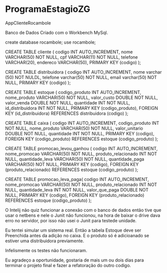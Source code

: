 ﻿# ProgramaEstagioZG
AppClienteRocambole

Banco de Dados Criado com o Workbench MySql.

create database rocambole;
use rocambole;

CREATE TABLE cliente (
	codigo INT AUTO_INCREMENT,
    nome VARCHAR(50) NOT NULL,
    cpf VARCHAR(11) NOT NULL,
    telefone VARCHAR(20),
    endereco VARCHAR(50),
    PRIMARY KEY (codigo)
);

CREATE TABLE distribuidora (
	codigo INT AUTO_INCREMENT,
    nome varchar (50) NOT NULDL,
    telefone varchar(50) NOT NULL,
    email varchar(50) NOT NULL,
    PRIMARY KEY (codigo)
);

CREATE TABLE estoque (
	codigo_produto INT AUTO_INCREMENT,
    nome_produto VARCHAR(50) NOT NULL,
    valor_custo DOUBLE NOT NULL,
    valor_venda DOUBLE NOT NULL,
    quantidade INT NOT NULL,
    id_distribuidora INT NOT NULL,
    PRIMARY KEY (codigo_produto),
	FOREIGN KEY (id_distribuidora) REFERENCES distribuidora (codigo)
);

CREATE TABLE caixa (
	codigo INT AUTO_INCREMENT,
    codigo_produto INT NOT NULL,
	nome_produto VARCHAR(50) NOT NULL,
    valor_unitario DOUBLE NOT NULL,
    quantidade INT NOT NULL,
    PRIMARY KEY (codigo),
	FOREIGN KEY (codigo_produto) REFERENCES estoque (codigo_produto)
);

CREATE TABLE promocao_levou_ganhou (
	codigo INT AUTO_INCREMENT,
	nome_promocao VARCHAR(50) NOT NULL,
    produto_relacionado INT NOT NULL,
    quantidade_leva VARCHAR(50) NOT NULL,
    quantidade_paga VARCHAR(50) NOT NULL,
    PRIMARY KEY (codigo),
    FOREIGN KEY (produto_relacionado) REFERENCES estoque (codigo_produto)
);

CREATE TABLE promocao_leva_paga(
	codigo INT AUTO_INCREMENT,
    nome_promocao VARCHAR(50) NOT NULL,
    produto_relacionado INT NOT NULL,
    quantidade_leva INT  NOT NULL,
    valor_que_paga DOUBLE NOT NULL,
    PRIMARY KEY (codigo),
    FOREIGN KEY (produto_relacionado) REFERENCES estoque (codigo_produto)
);


O Intelij não quiz funcionar a conexão com o banco de dados então tive que usar o netbens e nele o Junit não funcionou, na hora de baixar o drive dava erro no servidor, por isso não usei o Junit para testede unidade.

Eu tentei simular um sistema real.
Então a tabela Estoque deve ser  Preenchida antes da adição no caixa.
E o produto só é adicioanado se estiver uma distribuidora previamente.

Infelismente os testes não funcionaram.

Eu agradeço a oportunidade, gostaria de mais um ou dois dias para terminar o projeto final e fazer a refatoração do outro codigo.


